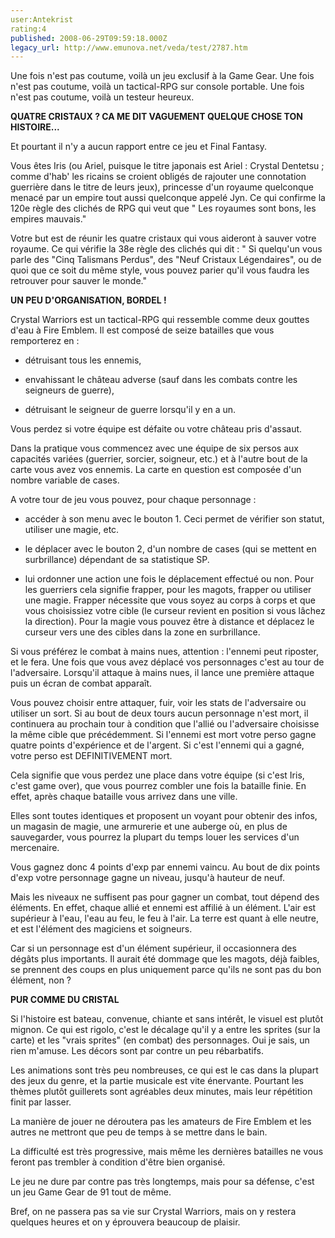 ```yaml
---
user:Antekrist
rating:4
published: 2008-06-29T09:59:18.000Z
legacy_url: http://www.emunova.net/veda/test/2787.htm
---
```

Une fois n'est pas coutume, voilà un jeu exclusif à la Game Gear. Une fois n'est pas coutume, voilà un tactical-RPG sur console portable. Une fois n'est pas coutume, voilà un testeur heureux.  

  

**QUATRE CRISTAUX ? CA ME DIT VAGUEMENT QUELQUE CHOSE TON HISTOIRE...**  

Et pourtant il n'y a aucun rapport entre ce jeu et Final Fantasy.  

Vous êtes Iris (ou Ariel, puisque le titre japonais est Ariel : Crystal Dentetsu ; comme d'hab' les ricains se croient obligés de rajouter une connotation guerrière dans le titre de leurs jeux), princesse d'un royaume quelconque menacé par un empire tout aussi quelconque appelé Jyn. Ce qui confirme la 120e règle des clichés de RPG qui veut que " Les royaumes sont bons, les empires mauvais."  

Votre but est de réunir les quatre cristaux qui vous aideront à sauver votre royaume. Ce qui vérifie la 38e règle des clichés qui dit : " Si quelqu'un vous parle des "Cinq Talismans Perdus", des "Neuf Cristaux Légendaires", ou de quoi que ce soit du même style, vous pouvez parier qu'il vous faudra les retrouver pour sauver le monde."  

  

**UN PEU D'ORGANISATION, BORDEL !**  

Crystal Warriors est un tactical-RPG qui ressemble comme deux gouttes d'eau à Fire Emblem. Il est composé de seize batailles que vous remporterez en :   

- détruisant tous les ennemis,  

- envahissant le château adverse (sauf dans les combats contre les seigneurs de guerre),  

- détruisant le seigneur de guerre lorsqu'il y en a un.  

Vous perdez si votre équipe est défaite ou votre château pris d'assaut.  

Dans la pratique vous commencez avec une équipe de six persos aux capacités variées (guerrier, sorcier, soigneur, etc.) et à l'autre bout de la carte vous avez vos ennemis. La carte en question est composée d'un nombre variable de cases.  

A votre tour de jeu vous pouvez, pour chaque personnage :   

- accéder à son menu avec le bouton 1\. Ceci permet de vérifier son statut, utiliser une magie, etc.  

- le déplacer avec le bouton 2, d'un nombre de cases (qui se mettent en surbrillance) dépendant de sa statistique SP.  

- lui ordonner une action une fois le déplacement effectué ou non. Pour les guerriers cela signifie frapper, pour les magots, frapper ou utiliser une magie. Frapper nécessite que vous soyez au corps à corps et que vous choisissiez votre cible (le curseur revient en position si vous lâchez la direction). Pour la magie vous pouvez être à distance et déplacez le curseur vers une des cibles dans la zone en surbrillance.  

  

Si vous préférez le combat à mains nues, attention : l'ennemi peut riposter, et le fera. Une fois que vous avez déplacé vos personnages c'est au tour de l'adversaire. Lorsqu'il attaque à mains nues, il lance une première attaque puis un écran de combat apparaît.  

Vous pouvez choisir entre attaquer, fuir, voir les stats de l'adversaire ou utiliser un sort. Si au bout de deux tours aucun personnage n'est mort, il continuera au prochain tour à condition que l'allié ou l'adversaire choisisse la même cible que précédemment. Si l'ennemi est mort votre perso gagne quatre points d'expérience et de l'argent. Si c'est l'ennemi qui a gagné, votre perso est DEFINITIVEMENT mort.  

Cela signifie que vous perdez une place dans votre équipe (si c'est Iris, c'est game over), que vous pourrez combler une fois la bataille finie. En effet, après chaque bataille vous arrivez dans une ville.  

Elles sont toutes identiques et proposent un voyant pour obtenir des infos, un magasin de magie, une armurerie et une auberge où, en plus de sauvegarder, vous pourrez la plupart du temps louer les services d'un mercenaire.  

  

Vous gagnez donc 4 points d'exp par ennemi vaincu. Au bout de dix points d'exp votre personnage gagne un niveau, jusqu'à hauteur de neuf.  

Mais les niveaux ne suffisent pas pour gagner un combat, tout dépend des éléments. En effet, chaque allié et ennemi est affilié à un élément. L'air est supérieur à l'eau, l'eau au feu, le feu à l'air. La terre est quant à elle neutre, et est l'élément des magiciens et soigneurs.  

Car si un personnage est d'un élément supérieur, il occasionnera des dégâts plus importants. Il aurait été dommage que les magots, déjà faibles, se prennent des coups en plus uniquement parce qu'ils ne sont pas du bon élément, non ?  

  

**PUR COMME DU CRISTAL**  

Si l'histoire est bateau, convenue, chiante et sans intérêt, le visuel est plutôt mignon. Ce qui est rigolo, c'est le décalage qu'il y a entre les sprites (sur la carte) et les "vrais sprites" (en combat) des personnages. Oui je sais, un rien m'amuse. Les décors sont par contre un peu rébarbatifs.  

Les animations sont très peu nombreuses, ce qui est le cas dans la plupart des jeux du genre, et la partie musicale est vite énervante. Pourtant les thèmes plutôt guillerets sont agréables deux minutes, mais leur répétition finit par lasser.  

La manière de jouer ne déroutera pas les amateurs de Fire Emblem et les autres ne mettront que peu de temps à se mettre dans le bain.  

La difficulté est très progressive, mais même les dernières batailles ne vous feront pas trembler à condition d'être bien organisé.  

Le jeu ne dure par contre pas très longtemps, mais pour sa défense, c'est un jeu Game Gear de 91 tout de même.  

Bref, on ne passera pas sa vie sur Crystal Warriors, mais on y restera quelques heures et on y éprouvera beaucoup de plaisir.